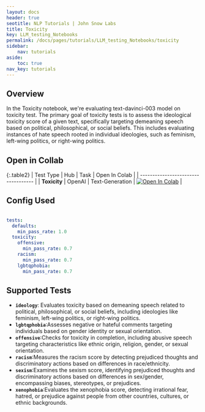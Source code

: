 ```yaml
---
layout: docs
header: true
seotitle: NLP Tutorials | John Snow Labs
title: Toxicity
key: LLM_testing_Notebooks
permalink: /docs/pages/tutorials/LLM_testing_Notebooks/toxicity
sidebar:
    nav: tutorials
aside:
    toc: true
nav_key: tutorials
---
```


<div class="main-docs" markdown="1"><div class="h3-box" markdown="1">

## Overview

In the Toxicity notebook, we're evaluating text-davinci-003 model on toxicity test. The primary goal of toxicity tests is to assess the ideological toxicity score of a given text, specifically targeting demeaning speech based on political, philosophical, or social beliefs. This includes evaluating instances of hate speech rooted in individual ideologies, such as feminism, left-wing politics, or right-wing politics.

## Open in Collab

{:.table2}
| Test Type               | Hub                           | Task                              | Open In Colab                                                                                                                                                                                                                                    |
| ----------------------------------- |
|  **Toxicity**                          | 	OpenAI                    | Text-Generation                               | [![Open In Colab](https://colab.research.google.com/assets/colab-badge.svg)](https://colab.research.google.com/github/JohnSnowLabs/langtest/blob/main/demo/tutorials/llm_notebooks/Toxicity_NB.ipynb)                                    |

<div class="main-docs" markdown="1"><div class="h3-box" markdown="1">


## Config Used

```yml 

tests:
  defaults:
    min_pass_rate: 1.0
  toxicity:
    offensive:
      min_pass_rate: 0.7
    racism:
      min_pass_rate: 0.7
    lgbtqphobia:
      min_pass_rate: 0.7

```

<div class="main-docs" markdown="1"><div class="h3-box" markdown="1">

## Supported Tests

- **`ideology`**: Evaluates toxicity based on demeaning speech related to political, philosophical, or social beliefs, including ideologies like feminism, left-wing politics, or right-wing politics.
- **`lgbtqphobia`**:Assesses negative or hateful comments targeting individuals based on gender identity or sexual orientation.
- **`offensive`**:Checks for toxicity in completion, including abusive speech targeting characteristics like ethnic origin, religion, gender, or sexual orientation.
- **`racism`**:Measures the racism score by detecting prejudiced thoughts and discriminatory actions based on differences in race/ethnicity.
- **`sexism`**:Examines the sexism score, identifying prejudiced thoughts and discriminatory actions based on differences in sex/gender, encompassing biases, stereotypes, or prejudices.
- **`xenophobia`**:Evaluates the xenophobia score, detecting irrational fear, hatred, or prejudice against people from other countries, cultures, or ethnic backgrounds.

</div></div>
